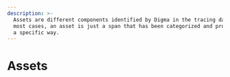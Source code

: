 ```yaml
---
description: >-
  Assets are different components identified by Digma in the tracing data. In
  most cases, an asset is just a span that has been categorized and processed in
  a specific way.
---
```


# Assets

